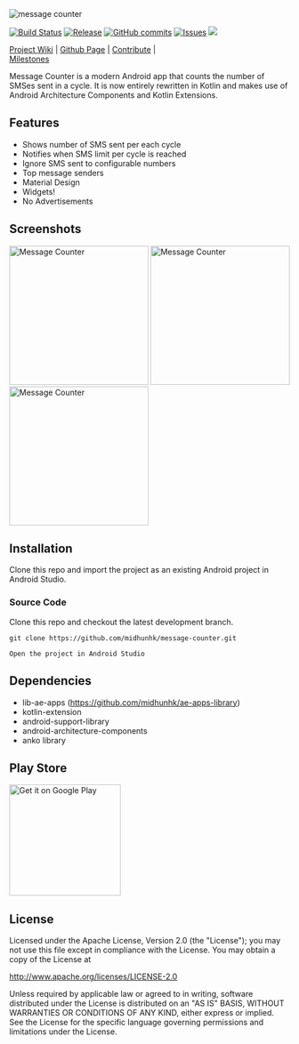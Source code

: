 <img alt="message counter" src="https://github.com/midhunhk/message-counter/blob/gh-pages/resources/v4/promo_wyvern.png"/>

[![Build Status](https://travis-ci.org/midhunhk/message-counter.svg?branch=master)](https://travis-ci.org/midhunhk/message-counter) 
[![Release](https://img.shields.io/github/release/midhunhk/message-counter.svg)](https://github.com/midhunhk/message-counter/releases) 
[![GitHub commits](https://img.shields.io/github/commits-since/midhunhk/message-counter/v3.3.0.svg)](https://github.com/midhunhk/message-counter) 
[![Issues](https://img.shields.io/github/issues/midhunhk/message-counter.svg)](https://github.com/midhunhk/message-counter/issues) 
[![](https://img.shields.io/badge/codename-wyvern-FF9800.svg)](https://github.com/midhunhk/message-counter/wiki/Codenames)

[Project Wiki](https://github.com/midhunhk/message-counter/wiki) | 
[Github Page](http://midhunhk.github.io/message-counter)  |
[Contribute](https://github.com/midhunhk/message-counter/wiki/Development#contribute)  |   
[Milestones](https://github.com/midhunhk/message-counter/milestones)  

Message Counter is a modern Android app that counts the number of SMSes sent in a cycle. 
It is now entirely rewritten in Kotlin and makes use of Android Architecture Components and Kotlin Extensions.

## Features
- Shows number of SMS sent per each cycle
- Notifies when SMS limit per cycle is reached
- Ignore SMS sent to configurable numbers
- Top message senders
- Material Design
- Widgets!
- No Advertisements

## Screenshots
<img alt="Message Counter" src="https://github.com/midhunhk/message-counter/blob/gh-pages/resources/v4/screenshots/en/en-01.png" width="250"/>
<img alt="Message Counter" src="https://github.com/midhunhk/message-counter/blob/gh-pages/resources/v4/screenshots/en/en-02.png" width="250"/>
<img alt="Message Counter" src="https://github.com/midhunhk/message-counter/blob/gh-pages/resources/v4/screenshots/en/en-03.png" width="250"/> 
 
## Installation
Clone this repo and import the project as an existing Android project in Android Studio.

### Source Code
Clone this repo and checkout the latest development branch.

```
git clone https://github.com/midhunhk/message-counter.git

Open the project in Android Studio
```
 
## Dependencies
 - lib-ae-apps (https://github.com/midhunhk/ae-apps-library)
 - kotlin-extension
 - android-support-library
 - android-architecture-components
 - anko library

## Play Store

<a href="https://play.google.com/store/apps/details?id=com.ae.apps.messagecounter">
 <img alt="Get it on Google Play" width="200px" src="https://play.google.com/intl/en_us/badges/images/generic/en_badge_web_generic.png">
</a>
 
## License
 Licensed under the Apache License, Version 2.0 (the "License");
 you may not use this file except in compliance with the License.
 You may obtain a copy of the License at
  
 http://www.apache.org/licenses/LICENSE-2.0
  
 Unless required by applicable law or agreed to in writing, software
 distributed under the License is distributed on an "AS IS" BASIS,
 WITHOUT WARRANTIES OR CONDITIONS OF ANY KIND, either express or implied.
 See the License for the specific language governing permissions and
 limitations under the License.
